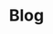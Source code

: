 ---
title: Blog
description: A haven for my opinions.
menu:
    main:
        name: Blog
        weight: 4
        params:
            icon: pencil
---